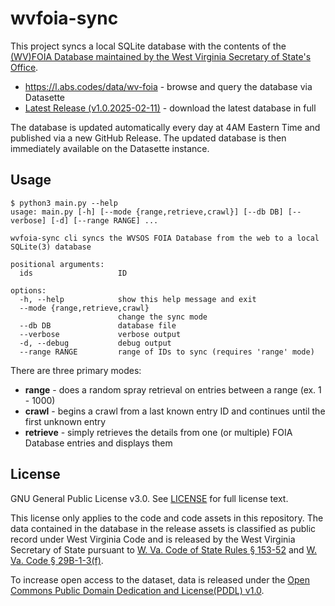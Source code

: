 # wvfoia-sync

This project syncs a local SQLite database with the contents of the [(WV)FOIA Database maintained by the West Virginia Secretary of State's Office](https://erls.wvsos.gov/FOIA_Database/Search).

* https://l.abs.codes/data/wv-foia - browse and query the database via Datasette
* [Latest Release (v1.0.2025-02-11)](https://github.com/AustinDizzy/wvfoia-sync/releases/latest) - download the latest database in full

The database is updated automatically every day at 4AM Eastern Time and published via a new GitHub Release. The updated database is then immediately available on the Datasette instance.

## Usage

```
$ python3 main.py --help
usage: main.py [-h] [--mode {range,retrieve,crawl}] [--db DB] [--verbose] [-d] [--range RANGE] ...

wvfoia-sync cli syncs the WVSOS FOIA Database from the web to a local SQLite(3) database

positional arguments:
  ids                   ID

options:
  -h, --help            show this help message and exit
  --mode {range,retrieve,crawl}
                        change the sync mode
  --db DB               database file
  --verbose             verbose output
  -d, --debug           debug output
  --range RANGE         range of IDs to sync (requires 'range' mode)
```

There are three primary modes:
* **range** - does a random spray retrieval on entries between a range (ex. 1 - 1000)
* **crawl** - begins a crawl from a last known entry ID and continues until the first unknown entry
* **retrieve** - simply retrieves the details from one (or multiple) FOIA Database entries and displays them

## License
GNU General Public License v3.0. See [LICENSE](./LICENSE) for full license text.

This license only applies to the code and code assets in this repository. The data contained in the database in the release assets is classified as public record under West Virginia Code and is released by the West Virginia Secretary of State pursuant to [W. Va. Code of State Rules § 153-52](https://apps.sos.wv.gov/adlaw/csr/rule.aspx?rule=153-52) and [W. Va. Code § 29B-1-3(f)](https://code.wvlegislature.gov/29B-1-3/).

To increase open access to the dataset, data is released under the [Open Commons Public Domain Dedication and License(PDDL) v1.0](https://opendatacommons.org/licenses/pddl/1-0/).